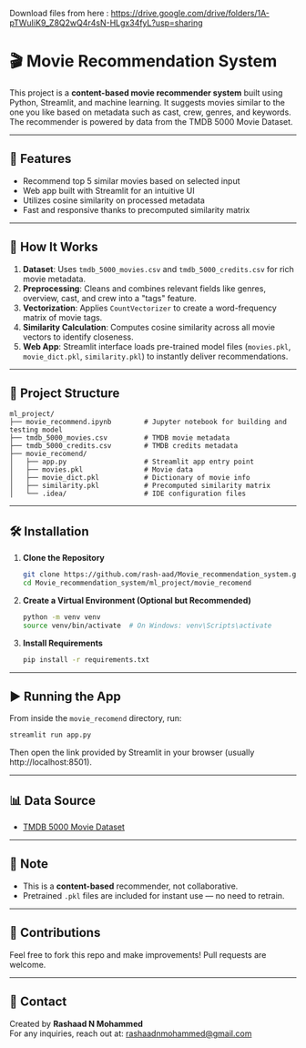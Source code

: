 Download files from here : https://drive.google.com/drive/folders/1A-pTWuIiK9_Z8Q2wQ4r4sN-HLgx34fyL?usp=sharing
# 🎬 Movie Recommendation System

This project is a **content-based movie recommender system** built using Python, Streamlit, and machine learning. It suggests movies similar to the one you like based on metadata such as cast, crew, genres, and keywords. The recommender is powered by data from the TMDB 5000 Movie Dataset.

---

## 🚀 Features

- Recommend top 5 similar movies based on selected input
- Web app built with Streamlit for an intuitive UI
- Utilizes cosine similarity on processed metadata
- Fast and responsive thanks to precomputed similarity matrix

---

## 🧠 How It Works

1. **Dataset**: Uses `tmdb_5000_movies.csv` and `tmdb_5000_credits.csv` for rich movie metadata.
2. **Preprocessing**: Cleans and combines relevant fields like genres, overview, cast, and crew into a "tags" feature.
3. **Vectorization**: Applies `CountVectorizer` to create a word-frequency matrix of movie tags.
4. **Similarity Calculation**: Computes cosine similarity across all movie vectors to identify closeness.
5. **Web App**: Streamlit interface loads pre-trained model files (`movies.pkl`, `movie_dict.pkl`, `similarity.pkl`) to instantly deliver recommendations.

---

## 📂 Project Structure

```
ml_project/
├── movie_recommend.ipynb        # Jupyter notebook for building and testing model
├── tmdb_5000_movies.csv         # TMDB movie metadata
├── tmdb_5000_credits.csv        # TMDB credits metadata
├── movie_recomend/
│   ├── app.py                   # Streamlit app entry point
│   ├── movies.pkl               # Movie data
│   ├── movie_dict.pkl           # Dictionary of movie info
│   ├── similarity.pkl           # Precomputed similarity matrix
│   └── .idea/                   # IDE configuration files
```

---

## 🛠 Installation

1. **Clone the Repository**
   ```bash
   git clone https://github.com/rash-aad/Movie_recommendation_system.git
   cd Movie_recommendation_system/ml_project/movie_recomend
   ```

2. **Create a Virtual Environment (Optional but Recommended)**
   ```bash
   python -m venv venv
   source venv/bin/activate  # On Windows: venv\Scripts\activate
   ```

3. **Install Requirements**
   ```bash
   pip install -r requirements.txt
   ```

---

## ▶️ Running the App

From inside the `movie_recomend` directory, run:

```bash
streamlit run app.py
```

Then open the link provided by Streamlit in your browser (usually http://localhost:8501).

---

## 📊 Data Source

- [TMDB 5000 Movie Dataset](https://www.kaggle.com/datasets/tmdb/tmdb-movie-metadata)

---

## 📌 Note

- This is a **content-based** recommender, not collaborative.
- Pretrained `.pkl` files are included for instant use — no need to retrain.

---

## 🤝 Contributions

Feel free to fork this repo and make improvements! Pull requests are welcome.

---

## 📧 Contact

Created by **Rashaad N Mohammed**  
For any inquiries, reach out at: rashaadnmohammed@gmail.com
